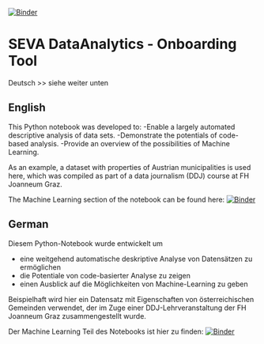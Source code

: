 [![Binder](https://mybinder.org/badge_logo.svg)](https://mybinder.org/v2/gh/stemrich/SEVA_DA-Onboarding-Tool/master?filepath=index.ipynb)

# SEVA DataAnalytics - Onboarding Tool

Deutsch >> siehe weiter unten

## English

This Python notebook was developed to:
-Enable a largely automated descriptive analysis of data sets.
-Demonstrate the potentials of code-based analysis.
-Provide an overview of the possibilities of Machine Learning.

As an example, a dataset with properties of Austrian municipalities is used here, which was compiled as part of a data journalism (DDJ) course at FH Joanneum Graz.

The Machine Learning section of the notebook can be found here:
[![Binder](https://mybinder.org/badge_logo.svg)](https://mybinder.org/v2/gh/stemrich/SEVA_DA-Onboarding-Tool/master?filepath=index_ml.ipynb)


## German

Diesem Python-Notebook wurde entwickelt um

- eine weitgehend automatische deskriptive Analyse von Datensätzen zu ermöglichen
- die Potentiale von code-basierter Analyse zu zeigen
- einen Ausblick auf die Möglichkeiten von Machine-Learning zu geben

Beispielhaft wird hier ein Datensatz mit Eigenschaften von österreichischen Gemeinden verwendet, der im Zuge einer DDJ-Lehrveranstaltung der FH Joanneum Graz zusammengestellt wurde.


Der Machine Learning Teil des Notebooks ist hier zu finden:
[![Binder](https://mybinder.org/badge_logo.svg)](https://mybinder.org/v2/gh/stemrich/SEVA_DA-Onboarding-Tool/master?filepath=index_ml.ipynb)
